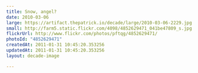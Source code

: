 ```yaml
---
title: Snow, angel?
date: 2010-03-06
large: https://artifact.thepatrick.io/decade/large/2010-03-06-2229.jpg
small: http://farm5.static.flickr.com/4098/4852629471_041be47809_s.jpg
flickrUrl: http://www.flickr.com/photos/pftqg/4852629471/
photoId: "4852629471"
createdAt: 2011-01-31 10:45:20.353256
updatedAt: 2011-01-31 10:45:20.353256
layout: decade-image

---
```


